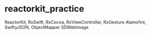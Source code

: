 # reactorkit_practice

ReactorKit, RxSwift, RxCocoa, RxViewController, RxGesture Alamofire, SwiftyJSON, ObjectMapper SDWebImage
